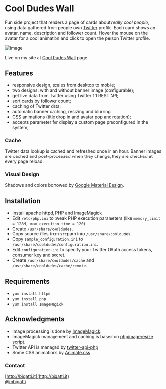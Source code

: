 # Cool Dudes Wall

Fun side project that renders a page of cards about *really cool people*, using data gathered from people own [Twitter](http://twitter.com) profile. Each card shows an avatar, name, description and follower count. Hover the mouse on the avatar for a cool animation and click to open the person Twitter profile.

![image](http://cl.ly/image/3k3a0a1I0106/Cool%20Dude%20Card.png)

Live on my site at [Cool Dudes Wall](http://bigatti.it/cooldudes/) page.

## Features

- responsive design, scales from desktop to mobile;
- two designs: with and without banner image (configurable);
- get live data from Twitter using Twitter 1.1 REST API;
- sort cards by follower count;
- caching of Twitter data;
- automatic banner caching, resizing and blurring;
- CSS animations (title drop in and avatar pop and rotation);
- accepts parameter for display a custom page preconfigured in the system;

### Cache
Twitter data lookup is cached and refreshed once in an hour. Banner images are cached and post-processed when they change; they are checked at every page reload.

### Visual Design
Shadows and colors borrowed by [Google Material Design](http://google.com/design).

## Installation

- Install apache httpd, PHP and ImageMagick
- Edit `/etc/php.ini` to tweak PHP execution parameters (like `memory_limit = 128M, max_execution_time = 120`) 
- Create `/usr/share/cooldudes`.
- Copy source files from `src`path into `/usr/share/cooldudes`.
- Copy `sample_configuration.ini` to `/usr/share/cooldudes/configuration.ini`.
- Edit `configuration.ini` to specify your Twitter OAuth access tokens, consumer key and secret.
- Create `/usr/share/cooldudes/cache` and `/usr/share/cooldudes/cache/remote`.

## Requirements

- `yum install httpd`
- `yum install php`
- `yum install ImageMagick`

## Acknowledgments

- Image processing is done by [ImageMagick](http://imagemagick.org).
- ImageMagick management and caching is based on [phpimageresize script](https://github.com/wes/phpimageresize).
- Twitter API is managed by [twitter-api-php](https://github.com/J7mbo/twitter-api-php)
- Some CSS animations by [Animate.css](https://daneden.github.io/animate.css/)

### Contact
[http://bigatti.it](http://bigatti.it)  
[@mbigatti](https://twitter.com/mbigatti)

